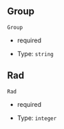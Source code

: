 



## Group



`Group`

*   required

*   Type: `string` 

## Rad



`Rad`

*   required

*   Type: `integer` 
